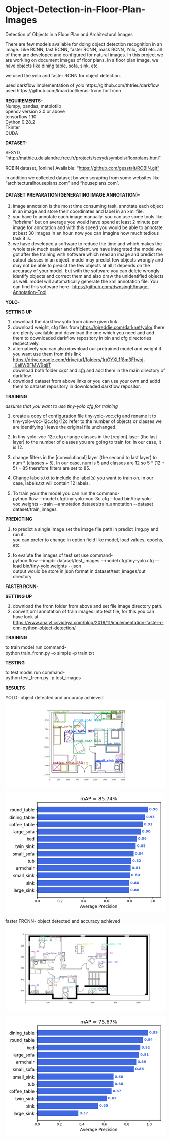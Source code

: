 # Object-Detection-in-Floor-Plan-Images
Detection of Objects in a Floor Plan and Architectural Images

There are few models available for doing object detection recognition in an image.
Like RCNN, fast RCNN, faster RCNN, mask RCNN, Yolo, SSD etc.
all of them are developed and configured for natural images. In this project we are working on
document images of floor plans. In a floor plan image, we have objects like dining table, sofa,
sink, etc. 
<p>we used the yolo and faster RCNN for object detection.</p>

<p>used darkflow implementation of yolo https://github.com/thtrieu/darkflow<br>
  used https://github.com/kbardool/keras-frcnn for frcnn</p>

<b>REQUIREMENTS-</b><br>
Numpy, pandas, matplotlib<br>
opencv version 3.0 or above<br>
tensorflow 1.10<br>
Cython 0.28.2<br>
Tkinter<br>
CUDA<br>


<b>DATASET-</b>

SESYD, “http://mathieu.delalandre.free.fr/projects/sesyd/symbols/floorplans.html”

ROBIN dataset, [online] Available: “https://github.com/gesstalt/ROBIN.git”

in addition we collected dataset by web scraping from some websites like “architecturalhouseplans.com” and
“houseplans.com”.

<h4>DATASET PREPARATION (GENERATING IMAGE ANNOTATION)-</h4>

1. image annotaion is the most time consuming task. annotate each object in an image and store their coordinates and label in an xml file.
2. you have to annotate each image manually. you can use some tools like <i>"labelme"</i> but on average you would have spend at least 2 minute per image for annotation and with this speed you would be able to annotate at best 30 images in an hour. now you can imagine how
much tedious task it is.
3. we have developed a software to reduce the time and which makes the whole task much easier and efficient. we have integrated the model we got after the training with software which read an image and predict the output classes in an object. model may predict few objects wrongly and may not be able to predict the few objects at all it depends on the accuracy of your model. but with the software you can delete wrongly identify objects and correct them and also draw the unidentified objects as well. model will automatically generate the xml annotation file. You can find this software here- https://github.com/dwnsingh/Image-Annotation-Tool


<b>YOLO-</b>

<b>SETTING UP</b>

1. download the darkflow yolo from above given link.
2. download weight, cfg files from https://pjreddie.com/darknet/yolo/ there are plenty available and download the one which you need and add them to downloaded darkflow repository in bin and cfg directories respectively.<br>
3. alternatively you can also download our pretrained model and weight if you want use them from this link https://drive.google.com/drive/u/1/folders/1rtOYXL1f8m3Ffwbj-_0aIiWBFMW9qjjT  <br> download both folder <i>ckpt</i>
and <i>cfg</i> and add them in the main directory of darkflow.
4. download dataset from above links or you can use your own and addd them to dataset repository in downloaded darkflow repositor.

<b>TRAINING</b>

<i>assume that you want to use tiny-yolo cfg for training</i>

1. create a copy of configuration file tiny-yolo-voc.cfg and rename it to tiny-yolo-voc-12c.cfg (12c refer to the number of objects or classes we are identifying ) leave the original file unchanged.

2. In tiny-yolo-voc-12c.cfg change classes in the [region] layer (the last layer) to the number of classes you are going to train for. in our case, it is 12.

3. change filters in the [convolutional] layer (the second to last layer) to num * (classes + 5). In our case, num is 5 and classes are 12 so 5 * (12 + 5) = 85 therefore filters are set to 85.

4. Change labels.txt to include the label(s) you want to train on. In our case, labels.txt will contain 12 labels.

5. To train your the model you can run the command-<br>
python flow --model cfg/tiny-yolo-voc-3c.cfg --load bin/tiny-yolo-voc.weights --train --annotation dataset/train_annotation --dataset dataset/train_images

<b>PREDICTING</b>

1. to predict a single image set the image file path in predict_img.py and run it. <br>
you can prefer to change in option field like model, load values, epochs, etc.

2. to evalute the images of test set use command-<br>
python flow --imgdir dataset/test_images --model cfg/tiny-yolo.cfg --load bin/tiny-yolo.weights --json<br>
output  would be store in json format in dataset/test_images/out directory

<b>FASTER RCNN-</b>

<b>SETTING UP</b>
1. download the frcnn folder from above and set file image directory path.
2. convert xml annotation of train images into text file, for this you can have look at<br> https://www.analyticsvidhya.com/blog/2018/11/implementation-faster-r-cnn-python-object-detection/

<b>TRAINING</b>

to train model run command-<br>
python train_frcnn.py -o simple -p train.txt

<b>TESTING</b>

to test model run command-<br>
python test_frcnn.py -p test_images

<b>RESULTS</b>

YOLO-
object detected and  accuracy achieved
![](images/yolo_img_result1.png)

![](images/mAP.png)

faster FRCNN-
object detected and accuracy achieved
![](images/Frcnn_img_results1.png)


![](images/frcc_mAP.png)


